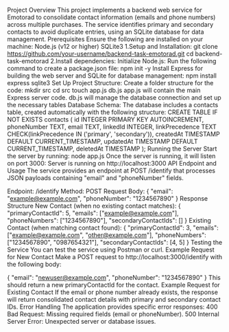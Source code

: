 Project Overview
This project implements a backend web service for Emotorad to consolidate contact information (emails and phone numbers) across multiple purchases. The service identifies primary and secondary contacts to avoid duplicate entries, using an SQLite database for data management.
Prerequisites
Ensure the following are installed on your machine:
Node.js (v12 or higher)
SQLite3
1.Setup and Installation:
git clone https://github.com/your-username/backend-task-emotorad.git
cd backend-task-emotorad
2.Install dependencies:
Initialize Node.js:
Run the following command to create a package.json file:
npm init -y
Install Express for building the web server and SQLite for database management:
npm install express sqlite3
Set Up Project Structure:
Create a folder structure for the code:
mkdir src
cd src
touch app.js db.js
app.js will contain the main Express server code.
db.js will manage the database connection and set up the necessary tables
Database Schema:
The database includes a contacts table, created automatically with the following structure:
CREATE TABLE IF NOT EXISTS contacts (
  id INTEGER PRIMARY KEY AUTOINCREMENT,
  phoneNumber TEXT,
  email TEXT,
  linkedId INTEGER,
  linkPrecedence TEXT CHECK(linkPrecedence IN ('primary', 'secondary')),
  createdAt TIMESTAMP DEFAULT CURRENT_TIMESTAMP,
  updatedAt TIMESTAMP DEFAULT CURRENT_TIMESTAMP,
  deletedAt TIMESTAMP
);
Running the Server
Start the server by running:
node app.js
Once the server is running, it will listen on port 3000:
Server is running on http://localhost:3000
API Endpoint and Usage
The service provides an endpoint at POST /identify that processes JSON payloads containing "email" and "phoneNumber" fields.

Endpoint: /identify
Method: POST
Request Body:
{
  "email": "example@example.com",
  "phoneNumber": "1234567890"
}
Response Structure
New Contact (when no existing contact matches):
{
  "primaryContactId": 5,
  "emails": ["example@example.com"],
  "phoneNumbers": ["1234567890"],
  "secondaryContactIds": []
}
Existing Contact (when matching contact found):
{
  "primaryContactId": 3,
  "emails": ["example@example.com", "other@example.com"],
  "phoneNumbers": ["1234567890", "0987654321"],
  "secondaryContactIds": [4, 5]
}
Testing the Service
You can test the service using Postman or curl.
Example Request for New Contact
Make a POST request to http://localhost:3000/identify with the following body:

{
  "email": "newuser@example.com",
  "phoneNumber": "1234567890"
}
This should return a new primaryContactId for the contact.
Example Request for Existing Contact
If the email or phone number already exists, the response will return consolidated contact details with primary and secondary contact IDs.
Error Handling
The application provides specific error responses:
400 Bad Request: Missing required fields (email or phoneNumber).
500 Internal Server Error: Unexpected server or database issues.

